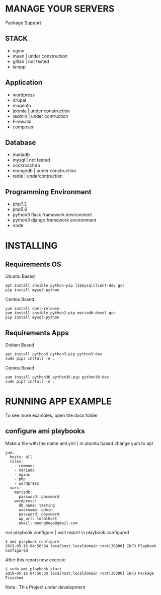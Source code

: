 # MANAGE YOUR SERVERS 

Package Support

## STACK
- nginx
- mean | under construction
- gitlab | not tested
- lampp

## Application
- wordpress
- drupal
- magento
- joomla | under construction
- redmin | under contruction
- Firewalld
- composer

## Database
- mariadb
- mysql | not tested
- cockroachdb
- mongodb | under construction
- redis | undercontruction

## Programming Environment
- php7.2
- php5.6
- python3 flask framework environment
- python3 django framework environment
- node


# INSTALLING
## Requirements OS
Ubuntu Based
```
apt install ansible python-pip libmysqlclient-dev gcc
pip install mysql-python
```

Centos Based
```
yum install epel-release
yum install ansible python2-pip mariadb-devel gcc
pip install mysql-python
```

## Requirements Apps

Debian Based
```
apt install python3 python3-pip python3-dev
sudo pip3 install -e .
```

Centos Based
```
yum install python36 python36-pip python36-dev
sudo pip3 install -e .
```

# RUNNING APP EXAMPLE
To see more examples, open the docs folder

## configure ami playbooks

Make a file with the name ami.yml | in ubuntu based change yum to apt
```
yum:
  hosts: all
  roles:
    - commons
    - mariadb
    - nginx
    - php
    - wordpress
  vars:
    mariadb:
      password: password
    wordpress:
      db_name: testing
      username: admin
      password: password
      wp_url: localhost
      email: meongbego@gmail.com
```
run playbook configure | wait report in playbook configured
```
$ ami playbook configure
2019-05-16 04:50:34 localhost.localdomain root[30300] INFO Playbook Configured
```
After this report now execute 
```
$ sudo ami playbook start
2019-05-16 04:50:34 localhost.localdomain root[30300] INFO Package Finished
```

Note : This Project under development
